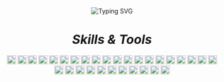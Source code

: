 <div align="center">
  <img src="https://readme-typing-svg.demolab.com?font=Zhi+Mang+Xing&size=30&duration=4000&pause=1000&color=000000&center=true&vCenter=true&width=435&lines=%E5%97%A8%EF%BC%81%E6%AC%A2%E8%BF%8E%E6%9D%A5%E5%88%B0%E6%88%91%E7%9A%84+GitHub+%F0%9F%91%8B;%E6%AC%A2%E8%BF%8E%E8%AE%BF%E9%97%AE%E6%88%91%E7%9A%84%E4%B8%AA%E4%BA%BA%E5%8D%9A%E5%AE%A2%EF%BC%9Axxrbear.cn;%E6%88%91%E7%9A%84%E6%8A%80%E6%9C%AF%E6%96%87%E6%A1%A3%3A+xdrr.me;%E6%9C%9F%E5%BE%85%E6%82%A8%E7%9A%84%E5%B0%8F%E6%98%9F%E6%98%9F" alt="Typing SVG" />
</div>

<h1 align="center"><i>Skills & Tools</i></h1>

<div align="center">
  <img height="20" width="20" src="https://cdn.jsdelivr.net/npm/simple-icons@v7/icons/ubuntu.svg" />
  <img height="20" width="20" src="https://cdn.jsdelivr.net/npm/simple-icons@v7/icons/macos.svg" />
  <img height="20" width="20" src="https://cdn.jsdelivr.net/npm/simple-icons@v7/icons/windows11.svg" />
  <img height="20" width="20" src="https://cdn.jsdelivr.net/npm/simple-icons@v7/icons/python.svg" />
  <img height="20" width="20" src="https://cdn.jsdelivr.net/npm/simple-icons@v7/icons/c.svg" />
  <img height="20" width="20" src="https://cdn.jsdelivr.net/npm/simple-icons@v7/icons/javascript.svg"/>
  <img height="20" width="20" src="https://cdn.jsdelivr.net/npm/simple-icons@v7/icons/typescript.svg"/>
  <img height="20" width="20" src="https://cdn.jsdelivr.net/npm/simple-icons@v7/icons/go.svg"/>
  <img height="20" width="20" src="https://cdn.jsdelivr.net/npm/simple-icons@v7/icons/rust.svg"/>
  <img height="20" width="20" src="https://cdn.jsdelivr.net/npm/simple-icons@v7/icons/mysql.svg" />
  <img height="20" width="20" src="https://cdn.jsdelivr.net/npm/simple-icons@v7/icons/postgresql.svg" />
  <img height="20" width="20" src="https://cdn.jsdelivr.net/npm/simple-icons@v7/icons/redis.svg" />
  <img height="20" width="20" src="https://cdn.jsdelivr.net/npm/simple-icons@v7/icons/html5.svg" />
  <img height="20" width="20" src="https://cdn.jsdelivr.net/npm/simple-icons@v7/icons/css3.svg" />
  <img height="20" width="20" src="https://cdn.jsdelivr.net/npm/simple-icons@v7/icons/git.svg" />
  <img height="20" width="20" src="https://cdn.jsdelivr.net/npm/simple-icons@v7/icons/celery.svg" />
  <img height="20" width="20" src="https://cdn.jsdelivr.net/npm/simple-icons@v7/icons/react.svg" />
  <img height="20" width="20" src="https://cdn.jsdelivr.net/npm/simple-icons@v7/icons/fastapi.svg" />
  <img height="20" width="20" src="https://cdn.jsdelivr.net/npm/simple-icons@v7/icons/django.svg" />
  <img height="20" width="20" src="https://cdn.jsdelivr.net/npm/simple-icons@v7/icons/elasticsearch.svg" />
</div>

<div align="center">
  <img height="20" width="20" src="https://cdn.jsdelivr.net/npm/simple-icons@v7/icons/pycharm.svg" />
  <img height="20" width="20" src="https://cdn.jsdelivr.net/npm/simple-icons@v7/icons/visualstudiocode.svg" />
  <img height="20" width="20" src="https://cdn.jsdelivr.net/npm/simple-icons@v7/icons/vim.svg" />
  <img height="20" width="20" src="https://cdn.jsdelivr.net/npm/simple-icons@v7/icons/powershell.svg" />
  <img height="20" width="20" src="https://cdn.jsdelivr.net/npm/simple-icons@v7/icons/gnubash.svg" />
  <img height="20" width="20" src="https://cdn.jsdelivr.net/npm/simple-icons@v7/icons/docker.svg" />
  <img height="20" width="20" src="https://cdn.jsdelivr.net/npm/simple-icons@v7/icons/kubernetes.svg" />
  <img height="20" width="20" src="https://cdn.jsdelivr.net/npm/simple-icons@v7/icons/gnometerminal.svg" />
  <img height="20" width="20" src="https://cdn.jsdelivr.net/npm/simple-icons@v7/icons/postman.svg" />
  <img height="20" width="20" src="https://cdn.jsdelivr.net/npm/simple-icons@v7/icons/googlechrome.svg" />
  <img height="20" width="20" src="https://cdn.jsdelivr.net/npm/simple-icons@v7/icons/vite.svg" />
</div>

